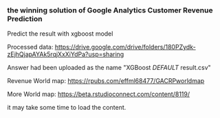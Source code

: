 ### the winning solution of Google Analytics Customer Revenue Prediction




Predict the result with xgboost model





Processed data: https://drive.google.com/drive/folders/180PZydk-zEjhQjapAYAk5rqjXxXiYdPa?usp=sharing

Answer had been uploaded as the name "XGBoost _DEFAULT_ result.csv"

Revenue World map: https://rpubs.com/effml68477/GACRPworldmap 

More World map: https://beta.rstudioconnect.com/content/8119/

it may take some time to load the content.
